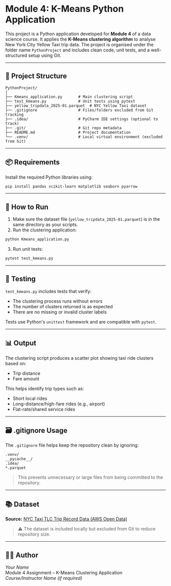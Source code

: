 # Module 4: K-Means Python Application

This project is a Python application developed for **Module 4** of a data science course. It applies the **K-Means clustering algorithm** to analyse New York City Yellow Taxi trip data. The project is organised under the folder name `PythonProject` and includes clean code, unit tests, and a well-structured setup using Git.

---

## 📁 Project Structure

```
PythonProject/
│
├── Kmeans_application.py       # Main clustering script
├── test_kmeans.py              # Unit tests using pytest
├── yellow_tripdata_2025-01.parquet  # NYC Yellow Taxi dataset
├── .gitignore                  # Files/folders excluded from Git tracking
├── .idea/                      # PyCharm IDE settings (optional to track)
├── .git/                       # Git repo metadata
├── README.md                   # Project documentation
└── .venv/                      # Local virtual environment (excluded from Git)
```

---

## 📦 Requirements

Install the required Python libraries using:

```bash
pip install pandas scikit-learn matplotlib seaborn pyarrow
```

---

## 🚀 How to Run

1. Make sure the dataset file (`yellow_tripdata_2025-01.parquet`) is in the same directory as your scripts.
2. Run the clustering application:

```bash
python Kmeans_application.py
```

3. Run unit tests:

```bash
pytest test_kmeans.py
```

---

## 🧪 Testing

`test_kmeans.py` includes tests that verify:
- The clustering process runs without errors
- The number of clusters returned is as expected
- There are no missing or invalid cluster labels

Tests use Python's `unittest` framework and are compatible with `pytest`.

---

## 📊 Output

The clustering script produces a scatter plot showing taxi ride clusters based on:

- Trip distance
- Fare amount

This helps identify trip types such as:
- Short local rides
- Long-distance/high-fare rides (e.g., airport)
- Flat-rate/shared service rides

---

## 🗃️ .gitignore Usage

The `.gitignore` file helps keep the repository clean by ignoring:

```
.venv/
__pycache__/
.idea/
*.parquet
```

> This prevents unnecessary or large files from being committed to the repository.

---

## 📚 Dataset

**Source:** [NYC Taxi TLC Trip Record Data (AWS Open Data)](https://registry.opendata.aws/nyc-tlc-trip-records/)

> ⚠️ The dataset is included locally but excluded from Git to reduce repository size.

---

## 👨‍💻 Author

*Your Name*  
Module 4 Assignment – K-Means Clustering Application  
*Course/Instructor Name (if required)*
